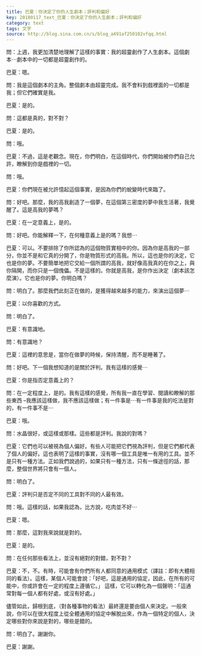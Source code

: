 ```yaml
---
title: 巴夏：你決定了你的人生劇本；評判和偏好
key: 20180117_text_巴夏：你決定了你的人生劇本；評判和偏好
category: text
tags: 文字
source: http://blog.sina.com.cn/s/blog_a491af250102vfqq.html
---
```


問：上週，我更加清楚地理解了這樣的事實：我的超靈創作了人生劇本。這個劇本⋯劇本中的一切都是超靈創作的。

巴夏：嗯。

問：我是這個劇本的主角。整個劇本由超靈完成。我不會料到戲裡面的一切都是我；但它們確實是我。

巴夏：是的。

問：這都是真的，對不對？

巴夏：是的。

問：哦。

巴夏：不過，這是老觀念。現在，你們明白，在這個時代，你們開始被你們自己允許，瞭解到你是戲裡的一切。

問：哦。

巴夏：你們現在被允許憶起這個事實，是因為你們的蛻變時代來臨了。

問：好吧。那麼，我的高我創造了一個夢，在這個第三密度的夢中我生活著，我覺醒了。這是高我的夢嗎？

巴夏：在一定意義上，是的。

問：好吧。你能解釋一下，在何種意義上是的嗎？我想⋯

巴夏：可以。不要排除了你所認為的這個物質實相中的你。因為你是高我的一部分，你並不是和它真的分開了，你是物質形式的高我。所以，這也是你的決定，它也是你的夢。不要簡單地把它交給一個所謂的高我，就好像高我真的在你之上，與你隔開，而你只是一個傀儡。不是這樣的。你就是高我，是你作出決定（劇本該怎麼演）。它也是你的夢。你明白嗎？

問：明白了。那麼我們此刻正在做的，是獲得越來越多的能力，來演出這個夢⋯

巴夏：以你喜歡的方式。

問：明白了。

巴夏：有意識地。

問：有意識地？

巴夏：這裡的意思是，當你在做夢的時候，保持清醒，而不是睡著了。

問：好吧。下一個我想知道的是關於評判。我有這樣的感覺⋯

巴夏：你是指否定意義上的？

問：在一定程度上，是的。我有這樣的感覺，所有我一直在學習、閱讀和瞭解的那些東西 –我應該這樣做，我不應該這樣做；有一件事是⋯有一件事是我的吃法是對的，有一件事不是⋯

巴夏：哦。

問：水晶很好，或這樣或那樣。這些都是評判。我說的對嗎？

巴夏：它們也可以被視為個人偏好。有些人可能把它們視為評判，但是它們都代表了個人的偏好。這也表明了這樣的事實，沒有哪一個工具是唯一有用的工具。並不是只有一種方法。正如我們說過的，如果只有一種方法，只有一條途徑的話，那麼，整個世界將只會有一個人。

問：明白了。

巴夏：評判只是否定不同的工具對不同的人最有效。

問：哦。這樣的話，如果我認為，比方說，吃肉並不好⋯

巴夏：嗯。

問：那麼，這對我來說就是對的。

巴夏：是的。

問：在任何那些看法上，並沒有絕對的對錯，對不對？

巴夏：不，不。有時，可能會有你們所有人都同意的通用模式（譯註：即有大體相同的看法）。這樣，某個人可能會說：「好吧，這是通用的協定，因此，在所有的可能中，你或許會在一定的程度上遵循它。」 這樣，它可以轉化為一個聲明：「這通常對每一個人都有好處，或沒有好處。」

儘管如此，歸根到底，（對各種事物的看法）最終還是要由個人來決定。一般來說，你可以在很大程度上從全體通用的協定中解脫出來，作為一個特定的個人，決定哪些對你來說是對的，哪些是錯的。

問：明白了。謝謝你。

巴夏：謝謝。
